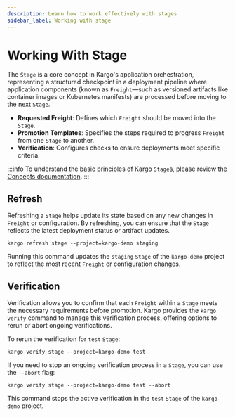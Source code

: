 ```yaml
---
description: Learn how to work effectively with stages
sidebar_label: Working with stage
---
```


# Working With Stage

The `Stage` is a core concept in Kargo's application orchestration, representing a structured checkpoint in a deployment pipeline where application components (known as `Freight`—such as versioned artifacts like container images or Kubernetes manifests) are processed before moving to the next `Stage`.

- **Requested Freight**: Defines which `Freight` should be moved into the `Stage`.
- **Promotion Templates**: Specifies the steps required to progress `Freight` from one `Stage` to another.
- **Verification**: Configures checks to ensure deployments meet specific criteria.

:::info
To understand the basic principles of Kargo `Stage`s, please review the [Concepts documentation](../concepts).
:::

## Refresh

Refreshing a `Stage` helps update its state based on any new changes in `Freight` or configuration. By refreshing, you can ensure that the `Stage` reflects the latest deployment status or artifact updates.

```shell
kargo refresh stage --project=kargo-demo staging
```

Running this command updates the `staging` `Stage` of the `kargo-demo` project to reflect the most recent `Freight` or configuration changes.

## Verification

Verification allows you to confirm that each `Freight` within a `Stage` meets the necessary requirements before promotion. Kargo provides the `kargo verify` command to manage this verification process, offering options to rerun or abort ongoing verifications.

To rerun the verification for `test` `Stage`:
```shell
kargo verify stage --project=kargo-demo test
```

If you need to stop an ongoing verification process in a `Stage`, you can use the `--abort` flag:
```shell
kargo verify stage --project=kargo-demo test --abort
```

This command stops the active verification in the `test` `Stage` of the `kargo-demo` project.
